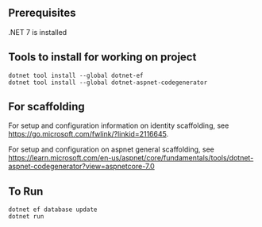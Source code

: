 ## Prerequisites

.NET 7 is installed

## Tools to install for working on project

```
dotnet tool install --global dotnet-ef
dotnet tool install --global dotnet-aspnet-codegenerator
```

## For scaffolding

For setup and configuration information on identity scaffolding, see https://go.microsoft.com/fwlink/?linkid=2116645.

For setup and configuration on aspnet general scaffolding, see https://learn.microsoft.com/en-us/aspnet/core/fundamentals/tools/dotnet-aspnet-codegenerator?view=aspnetcore-7.0

## To Run

```
dotnet ef database update
dotnet run
```
